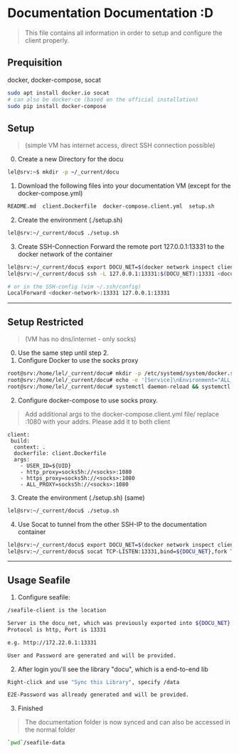 # Documentation Documentation :D
> This file contains all information in order to setup and configure the client properly.

## Prequisition
docker, docker-compose, socat

```bash
sudo apt install docker.io socat 
# can also be docker-ce (based on the official installation)
sudo pip install docker-compose
```

## Setup 
> (simple VM has internet access, direct SSH connection possible)

0. Create a new Directory for the docu 
```bash
lel@srv:~$ mkdir -p ~/_current/docu
```
1. Download the following files into your documentation VM (except for the docker-compose.yml)
```bash
README.md  client.Dockerfile  docker-compose.client.yml  setup.sh
```
2. Create the environment (./setup.sh)
```bash
lel@srv:~/_current/docu$ ./setup.sh
```
3. Create SSH-Connection 
Forward the remote port 127.0.0.1:13331 to the docker network of the container
```bash
lel@srv:~/_current/docu$ export DOCU_NET=$(docker network inspect client-test_default -f "{{range  .IPAM.Config}}{{.Gateway}}{{end}}")
lel@srv:~/_current/docu$ ssh -L 127.0.0.1:13331:$(DOCU_NET):13331 <docu_srv>

# or in the SSH-config (vim ~/.ssh/config)
LocalForward <docker-network>:13331 127.0.0.1:13331
```
------------------------------------

## Setup Restricted
> (VM has no dns/internet - only socks)
0. Use the same step until step 2.
1. Configure Docker to use the socks proxy
```bash
root@srv:/home/lel/_current/docu# mkdir -p /etc/systemd/system/docker.service.d
root@srv:/home/lel/_current/docu# echo -e '[Service]\nEnvironment="ALL_PROXY=socks5://<>:1080"' > /etc/systemd/system/docker.service.d/socks-proxy.conf
root@srv:/home/lel/_current/docu# systemctl daemon-reload && systemctl restart docker
```
2. Configure docker-compose to use socks proxy.
> Add additional args to the docker-compose.client.yml file/ replace <socks>:1080 with your addrs.
> Please add it to both client  
```
client:
 build:
  context: .
  dockerfile: client.Dockerfile
  args:
    - USER_ID=${UID}
    - http_proxy=socks5h://<socks>:1080
    - https_proxy=socks5h://<socks>:1080
    - ALL_PROXY=socks5h://<socks>:1080

```
3. Create the environment (./setup.sh) (same)
```bash
lel@srv:~/_current/docu$ ./setup.sh
```
4. Use Socat to tunnel from the other SSH-IP to the documentation container
```bash
lel@srv:~/_current/docu$ export DOCU_NET=$(docker network inspect client-test_default -f "{{range  .IPAM.Config}}{{.Gateway}}{{end}}")
lel@srv:~/_current/docu$ socat TCP-LISTEN:13331,bind=${DOCU_NET},fork TCP:<ssh-forward-ip>:13331
```
---------------------------------------

## Usage Seafile
1. Configure seafile:
```bash
/seafile-client is the location

Server is the docu_net, which was previously exported into ${DOCU_NET}
Protocol is http, Port is 13331

e.g. http://172.22.0.1:13331

User and Password are generated and will be provided.
```
2. After login you'll see the library "docu", which is a end-to-end lib
```bash
Right-click and use "Sync this Library", specify /data

E2E-Password was allready generated and will be provided.
```
3. Finished
> The documentation folder is now synced and can also be accessed in the normal folder 
```bash
`pwd`/seafile-data
```

